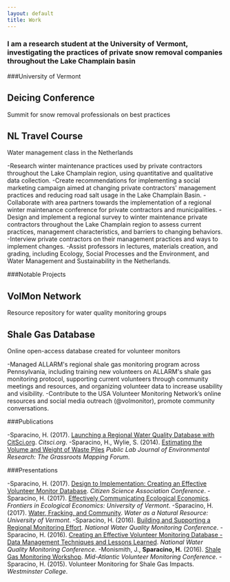```yaml
---
layout: default
title: Work
---
```


<h3 class="page-intro">I am a research student at the University of Vermont, investigating the practices of private snow removal companies throughout the Lake Champlain basin</h3>

###University of Vermont

   <div class="card" id="card-deicing-conference" style="cursor: pointer;" onclick="window.open('https://lcwroadsalt.wixsite.com/conference', '_blank')">
    <div class="card-container">
    <h2>Deicing Conference</h2>
    <p>Summit for snow removal professionals on best practices</p>
  </div>
</div>
<div class="card" id="card-netherlands" style="cursor: pointer;" onclick="window.open('http://blog.uvm.edu/netherlands/', '_blank')">
    <div class="card-container">
    <h2>NL Travel Course</h2>
    <p>Water management class in the Netherlands</p>
  </div>
</div>

-Research winter maintenance practices used by private contractors throughout the Lake Champlain region, using quantitative and qualitative data collection.
-Create recommendations for implementing a social marketing campaign aimed at changing private contractors' management practices and reducing road salt usage in the Lake Champlain Basin.
-Collaborate with area partners towards the implementation of a regional winter maintenance conference for private contractors and municipalities.
-Design and implement a regional survey to winter maintenance private contractors throughout the Lake Champlain region to assess current practices, management characteristics, and barriers to changing behaviors.
-Interview private contractors on their management practices and ways to implement changes.
-Assist professors in lectures, materials creation, and grading, including Ecology, Social Processes and the Environment, and Water Management and Sustainability in the Netherlands.

###Notable Projects

<div class="card" id="card-volmon" style="cursor: pointer;" onclick="window.open('http://www.volunteermonitoring.org/', '_blank')">
    <div class="card-container">
    <h2>VolMon Network</h2>
    <p>Resource repository for water quality monitoring groups</p>
  </div>
</div>
<div class="card" id="card-allarmwater" style="cursor: pointer;" onclick="window.open('https://www.citsci.org/CitSciBlog/797/Launching%20a%20Regional%20Water%20Quality%20Database%20with%20CitSci.org', '_blank')">
    <div class="card-container">
    <h2>Shale Gas Database</h2>
    <p>Online open-access database created for volunteer monitors</p>
  </div>
</div>
-Managed ALLARM's regional shale gas monitoring program across Pennsylvania, including training new volunteers on ALLARM's shale gas monitoring protocol, supporting current volunteers through community meetings and resources, and organizing volunteer data to increase usability and visibility.
-Contribute to the USA Volunteer Monitoring Network’s online resources and social media outreach (@volmonitor), promote community conversations.

###Publications

-Sparacino, H. (2017). [Launching a Regional Water Quality Database with CitSci.org](http://citsci.org/CitSCiBlog/797/Launching%20a%20Regional%20Water%20Quality%20Database%20with%20CitSci.org). *Citsci.org*.
-Sparacino, H., Wylie, S. (2014). [Estimating the Volume and Weight of Waste Piles](https://i.publiclab.org/system/images/photos/000/006/719/original/GM_Forum_20140909_Estimating_Trash_Piles.pdf) *Public Lab Journal of Environmental Research: The Grassroots Mapping Forum*.

###Presentations

-Sparacino, H. (2017). [Design to Implementation: Creating an Effective Volunteer Monitor Database](https://osf.io/hj7rp/). *Citizen Science Association Conference*.
-Sparacino, H. (2017). [Effectively Communicating Ecological Economics](http://www.uvm.edu/~jdericks/Conference-EE_Frontiers-3May17.pdf). *Frontiers in Ecological Economics: University of Vermont*.
-Sparacino, H. (2017). [Water, Fracking, and Community](https://drive.google.com/file/d/0BxXFDCUd9xxTc0VYX1cxYUpyeE0/view?usp=sharing). *Water as a Natural Resource: University of Vermont*.
-Sparacino, H. (2016). [Building and Supporting a Regional Monitoring Effort](https://drive.google.com/file/d/0BxXFDCUd9xxTWmVWZXRidElNa0E/view?usp=sharing). *National Water Quality Monitoring Conference*.
-Sparacino, H. (2016). [Creating an Effective Volunteer Monitoring Database - Data Management Techniques and Lessons Learned](https://drive.google.com/file/d/0BxXFDCUd9xxTNGlKek1KbWlWOWM/view?usp=sharing). *National Water Quality Monitoring Conference*.
-Monismith, J., **Sparacino, H.** (2016). [Shale Gas Monitoring Workshop](https://vcwq.files.wordpress.com/2015/08/holden-sparacino-allarm-shale-gas-presentation.pdf). *Mid-Atlantic Volunteer Monitoring Conference*.
-Sparacino, H. (2015). Volunteer Monitoring for Shale Gas Impacts. *Westminster College*.
